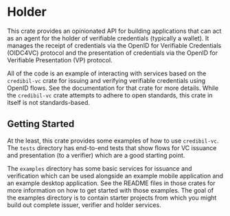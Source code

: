 # Holder

This crate provides an opinionated API for building applications that can act as an agent for the holder of verifiable credentials (typically a wallet). It manages the receipt of credentials via the OpenID for Verifiable Credentials (OIDC4VC) protocol and the presentation of credentials via the OpenID for Verifiable Presentation (VP) protocol.

All of the code is an example of interacting with services based on the `credibil-vc` crate for issuing and verifying verifiable credentials using OpenID flows. See the documentation for that
crate for more details. While the `credibil-vc` crate attempts to adhere to open standards, this crate in itself is not standards-based.

## Getting Started

At the least, this crate provides some examples of how to use `credibil-vc`. The `tests` directory has end-to-end tests that show flows for VC issuance and presentation (to a verifier) which are a good starting point.

The `examples` directory has some basic services for issuance and verification which can be used alongside an example mobile application and an example desktop application. See the README files in those crates for more information on how to get started with those examples. The goal of the examples directory is to contain starter projects from which you might build out complete issuer, verifier and holder services.

